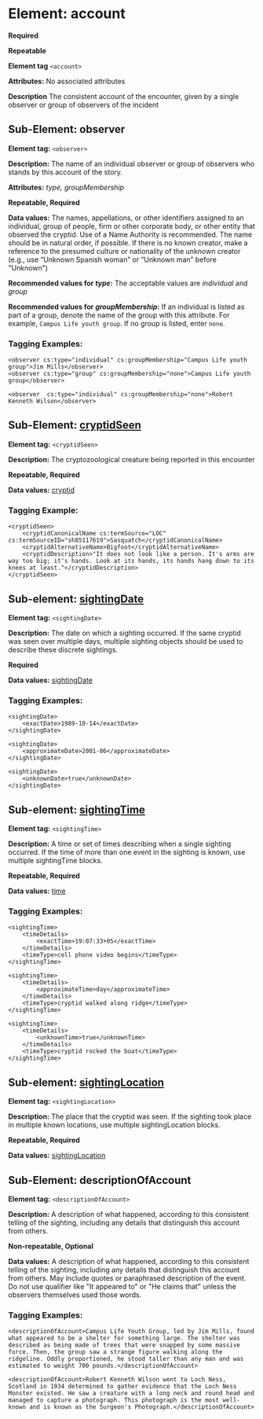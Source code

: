 # Element: account

**Required**

**Repeatable**

**Element tag** `<account>`

**Attributes:** No associated attributes

**Description** The consistent account of the encounter, given by a single observer or group of observers of the incident

## Sub-Element: observer
**Element tag:** `<observer>`

**Description:** The name of an individual observer or group of observers who stands by this account of the story.

**Attributes:** *type, groupMembership*

**Repeatable, Required**

**Data values:**  The names, appellations, or other identifiers assigned to an individual, group of people, firm or other corporate body, or other entity that observed the cryptid. Use of a Name Authority is recommended. The name should be in natural order, if possible.  If there is no known creator, make a reference to the presumed culture or nationality of the unknown creator (e.g., use “Unknown Spanish woman” or “Unknown man” before "Unknown")


**Recommended values for *type*:** The acceptable values are *individual* and *group*

**Recommended values for *groupMembership*:** If an individual is listed as part of a group, denote the name of the group with this attribute. For example, `Campus Life youth group`. If no group is listed, enter `none`.

### Tagging Examples:
```
<observer cs:type="individual" cs:groupMembership="Campus Life youth group">Jim Mills</observer>
<observer cs:type="group" cs:groupMembership="none">Campus Life youth group</observer>
```
```
<observer  cs:type="individual" cs:groupMembership="none">Robert Kenneth Wilson</observer>
```

## Sub-Element: [cryptidSeen](cryptid.md)

**Element tag:** `<cryptidSeen>`

**Description:** The cryptozoological creature being reported in this encounter

**Repeatable, Required**

**Data values:** [cryptid](cryptid.md)

### Tagging Example:
```
<cryptidSeen>
    <cryptidCanonicalName cs:termSource="LOC" cs:termSourceID="sh85117619">Sasquatch</cryptidCanonicalName>
    <cryptidAlternativeName>Bigfoot</cryptidAlternativeName>
    <cryptidDescription>"It does not look like a person. It's arms are way too big; it's hands. Look at its hands, its hands hang down to its knees at least."</cryptidDescription>
</cryptidSeen>
```

## Sub-element: [sightingDate](date.md)
**Element tag:** `<sightingDate>`

**Description:** The date on which a sighting occurred. If the same cryptid was seen over multiple days, multiple sighting objects should be used to describe these discrete sightings.

**Required** 

**Data values:** [sightingDate](sightingDate.md)

### Tagging Examples:
```
<sightingDate>
    <exactDate>1989-10-14</exactDate>
</sightingDate>
```

```
<sightingDate>
    <approximateDate>2001-06</approximateDate>
</sightingDate>
```

```
<sightingDate>
    <unknownDate>true</unknownDate>
</sightingDate>
```

## Sub-element: [sightingTime](time.md)
**Element tag:** `<sightingTime>`

**Description:** A time or set of times describing when a single sighting occurred. If the time of more than one event in the sighting is known, use multiple sightingTime blocks.

**Repeatable, Required** 

**Data values:** [time](time.md)

### Tagging Examples:
```
<sightingTime>
    <timeDetails>
        <exactTime>19:07:33+05</exactTime>
    </timeDetails>
    <timeType>cell phone video begins</timeType>
</sightingTime>
```

```
<sightingTime>
    <timeDetails>
        <approximateTime>day</approximateTime>
    </timeDetails>
    <timeType>cryptid walked along ridge</timeType>
</sightingTime>
```

```
<sightingTime>
    <timeDetails>
        <unknownTime>true</unknownTime>
    </timeDetails>
    <timeType>cryptid rocked the boat</timeType>
</sightingTime>
```

## Sub-element: [sightingLocation](location.md)
**Element tag:** `<sightingLocation>`

**Description:** The place that the cryptid was seen. If the sighting took place in multiple known locations, use multiple sightingLocation blocks.

**Repeatable, Required** 

**Data values:** [sightingLocation](sightingLocation.md)


## Sub-Element: descriptionOfAccount

**Element tag:** `<descriptionOfAccount>`

**Description:** A description of what happened, according to this consistent telling of the sighting, including any details that distinguish this account from others.

**Non-repeatable, Optional**

**Data values:** A description of what happened, according to this consistent telling of the sighting, including any details that distinguish this account from others. May include quotes or paraphrased description of the event. Do not use qualifier like "It appeared to" or "He claims that" unless the observers themselves used those words.

### Tagging Examples:
```
<descriptionOfAccount>Campus Life Youth Group, led by Jim Mills, found what appeared to be a shelter for something large. The shelter was described as being made of trees that were snapped by some massive force. Then, the group saw a strange figure walking along the ridgeline. Oddly proportioned, he stood taller than any man and was estimated to weight 700 pounds.</descriptionOfAccount>
```

```
<descriptionOfAccount>Robert Kenneth Wilson went to Loch Ness, Scotland in 1934 determined to gather evidence that the Loch Ness Monster existed. He saw a creature with a long neck and round head and managed to capture a photograph. This photograph is the most well-known and is known as the Surgeon's Photograph.</descriptionOfAccount>
```